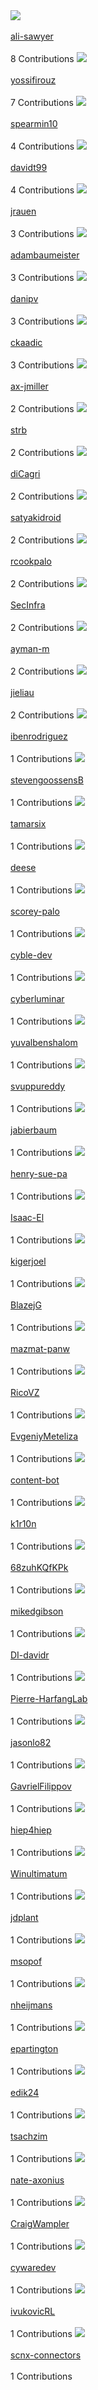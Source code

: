 
 <tr>
<td><img src='https://avatars.githubusercontent.com/u/91506078?v=4'/><br></br> <a href='https://github.com/ali-sawyer' target='_blank'>ali-sawyer</a><br></br>8 Contributions </td>

<td><img src='https://avatars.githubusercontent.com/u/106468629?v=4'/><br></br> <a href='https://github.com/yossifirouz' target='_blank'>yossifirouz</a><br></br>7 Contributions </td>

<td><img src='https://avatars.githubusercontent.com/u/54964121?v=4'/><br></br> <a href='https://github.com/spearmin10' target='_blank'>spearmin10</a><br></br>4 Contributions </td>

<td><img src='https://avatars.githubusercontent.com/u/8295100?v=4'/><br></br> <a href='https://github.com/davidt99' target='_blank'>davidt99</a><br></br>4 Contributions </td>

<td><img src='https://avatars.githubusercontent.com/u/72451987?v=4'/><br></br> <a href='https://github.com/jrauen' target='_blank'>jrauen</a><br></br>3 Contributions </td>

<td><img src='https://avatars.githubusercontent.com/u/32481037?v=4'/><br></br> <a href='https://github.com/adambaumeister' target='_blank'>adambaumeister</a><br></br>3 Contributions </td>

<td><img src='https://avatars.githubusercontent.com/u/4747608?v=4'/><br></br> <a href='https://github.com/danipv' target='_blank'>danipv</a><br></br>3 Contributions </td>
</tr>
<tr>
<td><img src='https://avatars.githubusercontent.com/u/48683125?v=4'/><br></br> <a href='https://github.com/ckaadic' target='_blank'>ckaadic</a><br></br>3 Contributions </td>

<td><img src='https://avatars.githubusercontent.com/u/94870866?v=4'/><br></br> <a href='https://github.com/ax-jmiller' target='_blank'>ax-jmiller</a><br></br>2 Contributions </td>

<td><img src='https://avatars.githubusercontent.com/u/2774236?v=4'/><br></br> <a href='https://github.com/strb' target='_blank'>strb</a><br></br>2 Contributions </td>

<td><img src='https://avatars.githubusercontent.com/u/77481619?v=4'/><br></br> <a href='https://github.com/diCagri' target='_blank'>diCagri</a><br></br>2 Contributions </td>

<td><img src='https://avatars.githubusercontent.com/u/40510780?v=4'/><br></br> <a href='https://github.com/satyakidroid' target='_blank'>satyakidroid</a><br></br>2 Contributions </td>

<td><img src='https://avatars.githubusercontent.com/u/88800249?v=4'/><br></br> <a href='https://github.com/rcookpalo' target='_blank'>rcookpalo</a><br></br>2 Contributions </td>

<td><img src='https://avatars.githubusercontent.com/u/88130270?v=4'/><br></br> <a href='https://github.com/SecInfra' target='_blank'>SecInfra</a><br></br>2 Contributions </td>
</tr>
<tr>
<td><img src='https://avatars.githubusercontent.com/u/57979775?v=4'/><br></br> <a href='https://github.com/ayman-m' target='_blank'>ayman-m</a><br></br>2 Contributions </td>

<td><img src='https://avatars.githubusercontent.com/u/10867755?v=4'/><br></br> <a href='https://github.com/jieliau' target='_blank'>jieliau</a><br></br>2 Contributions </td>

<td><img src='https://avatars.githubusercontent.com/u/3483859?v=4'/><br></br> <a href='https://github.com/ibenrodriguez' target='_blank'>ibenrodriguez</a><br></br>1 Contributions </td>

<td><img src='https://avatars.githubusercontent.com/u/10197869?v=4'/><br></br> <a href='https://github.com/stevengoossensB' target='_blank'>stevengoossensB</a><br></br>1 Contributions </td>

<td><img src='https://avatars.githubusercontent.com/u/72441754?v=4'/><br></br> <a href='https://github.com/tamarsix' target='_blank'>tamarsix</a><br></br>1 Contributions </td>

<td><img src='https://avatars.githubusercontent.com/u/590758?v=4'/><br></br> <a href='https://github.com/deese' target='_blank'>deese</a><br></br>1 Contributions </td>

<td><img src='https://avatars.githubusercontent.com/u/94186335?v=4'/><br></br> <a href='https://github.com/scorey-palo' target='_blank'>scorey-palo</a><br></br>1 Contributions </td>
</tr>
<tr>
<td><img src='https://avatars.githubusercontent.com/u/101622497?v=4'/><br></br> <a href='https://github.com/cyble-dev' target='_blank'>cyble-dev</a><br></br>1 Contributions </td>

<td><img src='https://avatars.githubusercontent.com/u/101974843?v=4'/><br></br> <a href='https://github.com/cyberluminar' target='_blank'>cyberluminar</a><br></br>1 Contributions </td>

<td><img src='https://avatars.githubusercontent.com/u/19407287?v=4'/><br></br> <a href='https://github.com/yuvalbenshalom' target='_blank'>yuvalbenshalom</a><br></br>1 Contributions </td>

<td><img src='https://avatars.githubusercontent.com/u/84497217?v=4'/><br></br> <a href='https://github.com/svuppureddy' target='_blank'>svuppureddy</a><br></br>1 Contributions </td>

<td><img src='https://avatars.githubusercontent.com/u/38085340?v=4'/><br></br> <a href='https://github.com/jabierbaum' target='_blank'>jabierbaum</a><br></br>1 Contributions </td>

<td><img src='https://avatars.githubusercontent.com/u/96203646?v=4'/><br></br> <a href='https://github.com/henry-sue-pa' target='_blank'>henry-sue-pa</a><br></br>1 Contributions </td>

<td><img src='https://avatars.githubusercontent.com/u/74600951?v=4'/><br></br> <a href='https://github.com/Isaac-El' target='_blank'>Isaac-El</a><br></br>1 Contributions </td>
</tr>
<tr>
<td><img src='https://avatars.githubusercontent.com/u/50427161?v=4'/><br></br> <a href='https://github.com/kigerjoel' target='_blank'>kigerjoel</a><br></br>1 Contributions </td>

<td><img src='https://avatars.githubusercontent.com/u/1344872?v=4'/><br></br> <a href='https://github.com/BlazejG' target='_blank'>BlazejG</a><br></br>1 Contributions </td>

<td><img src='https://avatars.githubusercontent.com/u/69823542?v=4'/><br></br> <a href='https://github.com/mazmat-panw' target='_blank'>mazmat-panw</a><br></br>1 Contributions </td>

<td><img src='https://avatars.githubusercontent.com/u/8687431?v=4'/><br></br> <a href='https://github.com/RicoVZ' target='_blank'>RicoVZ</a><br></br>1 Contributions </td>

<td><img src='https://avatars.githubusercontent.com/u/81425065?v=4'/><br></br> <a href='https://github.com/EvgeniyMeteliza' target='_blank'>EvgeniyMeteliza</a><br></br>1 Contributions </td>

<td><img src='https://avatars.githubusercontent.com/u/55035720?v=4'/><br></br> <a href='https://github.com/content-bot' target='_blank'>content-bot</a><br></br>1 Contributions </td>

<td><img src='https://avatars.githubusercontent.com/u/20074222?v=4'/><br></br> <a href='https://github.com/k1r10n' target='_blank'>k1r10n</a><br></br>1 Contributions </td>
</tr>
<tr>
<td><img src='https://avatars.githubusercontent.com/u/98105006?v=4'/><br></br> <a href='https://github.com/68zuhKQfKPk' target='_blank'>68zuhKQfKPk</a><br></br>1 Contributions </td>

<td><img src='https://avatars.githubusercontent.com/u/4422195?v=4'/><br></br> <a href='https://github.com/mikedgibson' target='_blank'>mikedgibson</a><br></br>1 Contributions </td>

<td><img src='https://avatars.githubusercontent.com/u/92182700?v=4'/><br></br> <a href='https://github.com/DI-davidr' target='_blank'>DI-davidr</a><br></br>1 Contributions </td>

<td><img src='https://avatars.githubusercontent.com/u/104257705?v=4'/><br></br> <a href='https://github.com/Pierre-HarfangLab' target='_blank'>Pierre-HarfangLab</a><br></br>1 Contributions </td>

<td><img src='https://avatars.githubusercontent.com/u/85333433?v=4'/><br></br> <a href='https://github.com/jasonlo82' target='_blank'>jasonlo82</a><br></br>1 Contributions </td>

<td><img src='https://avatars.githubusercontent.com/u/34412641?v=4'/><br></br> <a href='https://github.com/GavrielFilippov' target='_blank'>GavrielFilippov</a><br></br>1 Contributions </td>

<td><img src='https://avatars.githubusercontent.com/u/41276379?v=4'/><br></br> <a href='https://github.com/hiep4hiep' target='_blank'>hiep4hiep</a><br></br>1 Contributions </td>
</tr>
<tr>
<td><img src='https://avatars.githubusercontent.com/u/9917674?v=4'/><br></br> <a href='https://github.com/Winultimatum' target='_blank'>Winultimatum</a><br></br>1 Contributions </td>

<td><img src='https://avatars.githubusercontent.com/u/101307950?v=4'/><br></br> <a href='https://github.com/jdplant' target='_blank'>jdplant</a><br></br>1 Contributions </td>

<td><img src='https://avatars.githubusercontent.com/u/104493195?v=4'/><br></br> <a href='https://github.com/msopof' target='_blank'>msopof</a><br></br>1 Contributions </td>

<td><img src='https://avatars.githubusercontent.com/u/7534191?v=4'/><br></br> <a href='https://github.com/nheijmans' target='_blank'>nheijmans</a><br></br>1 Contributions </td>

<td><img src='https://avatars.githubusercontent.com/u/13245973?v=4'/><br></br> <a href='https://github.com/epartington' target='_blank'>epartington</a><br></br>1 Contributions </td>

<td><img src='https://avatars.githubusercontent.com/u/85438368?v=4'/><br></br> <a href='https://github.com/edik24' target='_blank'>edik24</a><br></br>1 Contributions </td>

<td><img src='https://avatars.githubusercontent.com/u/50796203?v=4'/><br></br> <a href='https://github.com/tsachzim' target='_blank'>tsachzim</a><br></br>1 Contributions </td>
</tr>
<tr>
<td><img src='https://avatars.githubusercontent.com/u/75503135?v=4'/><br></br> <a href='https://github.com/nate-axonius' target='_blank'>nate-axonius</a><br></br>1 Contributions </td>

<td><img src='https://avatars.githubusercontent.com/u/1719280?v=4'/><br></br> <a href='https://github.com/CraigWampler' target='_blank'>CraigWampler</a><br></br>1 Contributions </td>

<td><img src='https://avatars.githubusercontent.com/u/75426846?v=4'/><br></br> <a href='https://github.com/cywaredev' target='_blank'>cywaredev</a><br></br>1 Contributions </td>

<td><img src='https://avatars.githubusercontent.com/u/71018129?v=4'/><br></br> <a href='https://github.com/ivukovicRL' target='_blank'>ivukovicRL</a><br></br>1 Contributions </td>

<td><img src='https://avatars.githubusercontent.com/u/101381921?v=4'/><br></br> <a href='https://github.com/scnx-connectors' target='_blank'>scnx-connectors</a><br></br>1 Contributions </td>
</tr>
